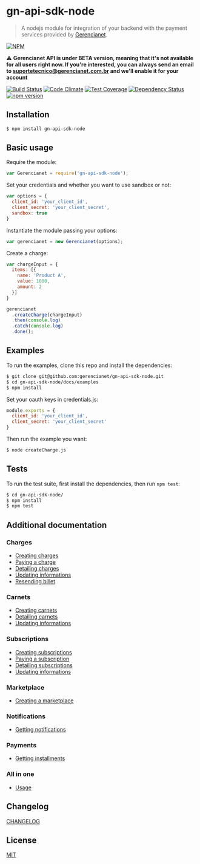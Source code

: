 # gn-api-sdk-node

> A nodejs module for integration of your backend with the payment services
provided by [Gerencianet](http://gerencianet.com.br).

[![NPM](https://nodei.co/npm/gn-api-sdk-node.png?downloads=true&stars=true)](https://nodei.co/npm/gn-api-sdk-node/)

:warning: **Gerencianet API is under BETA version, meaning that it's not available for all users right now. If you're interested, you can always send an email to
suportetecnico@gerencianet.com.br and we'll enable it for your account**

[![Build Status](https://travis-ci.org/gerencianet/gn-api-sdk-node.svg)](https://travis-ci.org/gerencianet/gn-api-sdk-node)
[![Code Climate](https://codeclimate.com/github/gerencianet/gn-api-sdk-node/badges/gpa.svg)](https://codeclimate.com/github/gerencianet/gn-api-sdk-node)
[![Test Coverage](https://codeclimate.com/github/gerencianet/gn-api-sdk-node/badges/coverage.svg)](https://codeclimate.com/github/gerencianet/gn-api-sdk-node/coverage)
[![Dependency Status](https://david-dm.org/gerencianet/gn-api-sdk-node.svg)](https://david-dm.org/gerencianet/gn-api-sdk-node)
[![npm version](https://badge.fury.io/js/gn-api-sdk-node.svg)](http://badge.fury.io/js/gn-api-sdk-node)


## Installation

```bash
$ npm install gn-api-sdk-node
```

## Basic usage

Require the module:

```js
var Gerencianet = require('gn-api-sdk-node');
```

Set your credentials and whether you want to use sandbox or not:

```js
var options = {
  client_id: 'your_client_id',
  client_secret: 'your_client_secret',
  sandbox: true
}
```

Instantiate the module passing your options:

```js
var gerencianet = new Gerencianet(options);
```

Create a charge:

```js
var chargeInput = {
  items: [{
    name: 'Product A',
    value: 1000,
    amount: 2
  }]
}

gerencianet
  .createCharge(chargeInput)
  .then(console.log)
  .catch(console.log)
  .done();
```

## Examples

To run the examples, clone this repo and install the dependencies:

```bash
$ git clone git@github.com:gerencianet/gn-api-sdk-node.git
$ cd gn-api-sdk-node/docs/examples
$ npm install
```

Set your oauth keys in credentials.js:

```js
module.exports = {
  client_id: 'your_client_id',
  client_secret: 'your_client_secret'
}
```

Then run the example you want:

```bash
$ node createCharge.js
```

## Tests

To run the test suite, first install the dependencies, then run `npm test`:

```bash
$ cd gn-api-sdk-node/
$ npm install
$ npm test
```

## Additional documentation

### Charges

- [Creating charges](https://github.com/gerencianet/gn-api-sdk-node/tree/master/docs/charges.md)
- [Paying a charge](https://github.com/gerencianet/gn-api-sdk-node/tree/master/docs/charge-payment.md)
- [Detailing charges](https://github.com/gerencianet/gn-api-sdk-node/tree/master/docs/charge-detailing.md)
- [Updating informations](https://github.com/gerencianet/gn-api-sdk-node/tree/master/docs/charge-update.md)
- [Resending billet](https://github.com/gerencianet/gn-api-sdk-node/tree/master/docs/resend-billet.md)

### Carnets

- [Creating carnets](https://github.com/gerencianet/gn-api-sdk-node/tree/master/docs/carnets.md)
- [Detailing carnets](https://github.com/gerencianet/gn-api-sdk-node/tree/master/docs/carnet-detailing.md)
- [Updating informations](https://github.com/gerencianet/gn-api-sdk-node/tree/master/docs/carnet-update.md)

### Subscriptions

- [Creating subscriptions](https://github.com/gerencianet/gn-api-sdk-node/tree/master/docs/subscriptions.md)
- [Paying a subscription](https://github.com/gerencianet/gn-api-sdk-node/tree/master/docs/subscription-payment.md)
- [Detailing subscriptions](https://github.com/gerencianet/gn-api-sdk-node/tree/master/docs/subscription-detailing.md)
- [Updating informations](https://github.com/gerencianet/gn-api-sdk-node/tree/master/docs/subscription-update.md)

### Marketplace

- [Creating a marketplace](https://github.com/gerencianet/gn-api-sdk-node/tree/master/docs/charge-with-marketplace.md)

### Notifications

- [Getting notifications](https://github.com/gerencianet/gn-api-sdk-node/tree/master/docs/notifications.md)

### Payments

- [Getting installments](https://github.com/gerencianet/gn-api-sdk-node/tree/master/docs/installments.md)

### All in one

- [Usage](https://github.com/gerencianet/gn-api-sdk-node/tree/master/docs/all-in-one.md)

## Changelog

[CHANGELOG](https://github.com/gerencianet/gn-api-sdk-node/tree/master/CHANGELOG.md)

## License

[MIT](LICENSE)

